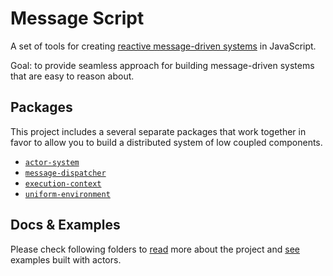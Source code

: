 # Message Script

A set of tools for creating [reactive message-driven systems](http://www.reactivemanifesto.org/) in JavaScript.

Goal: to provide seamless approach for building message-driven systems that are easy to reason about.

## Packages

This project includes a several separate packages that work together in favor to allow you to build a distributed system of low coupled components.

 * [`actor-system`](packages/actor-system)
 * [`message-dispatcher`](packages/message-dispatcher)
 * [`execution-context`](packages/execution-context)
 * [`uniform-environment`](packages/uniform-environment)

## Docs & Examples

Please check following folders to [read](docs/) more about the project and [see](examples/) examples built with actors.
